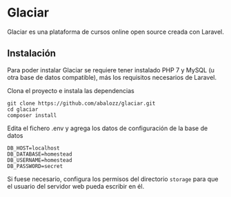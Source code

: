 # Glaciar

Glaciar es una plataforma de cursos online open source creada con Laravel.

## Instalación
Para poder instalar Glaciar se requiere tener instalado PHP 7 y MySQL (u otra base de datos compatible), más los requisitos necesarios de Laravel.

Clona el proyecto e instala las dependencias
```
git clone https://github.com/abalozz/glaciar.git
cd glaciar
composer install
```

Edita el fichero .env y agrega los datos de configuración de la base de datos
```
DB_HOST=localhost
DB_DATABASE=homestead
DB_USERNAME=homestead
DB_PASSWORD=secret
```

Si fuese necesario, configura los permisos del directorio `storage` para que el usuario del servidor web pueda escribir en él.
